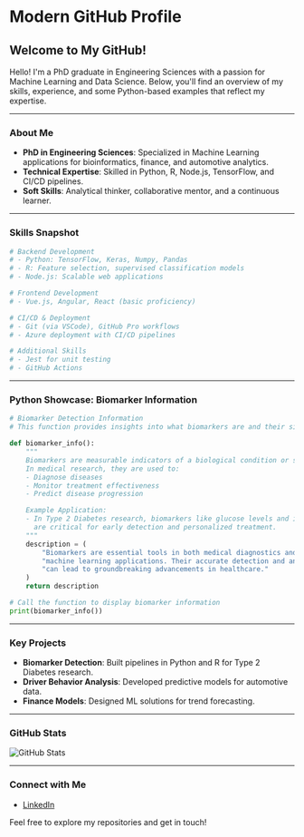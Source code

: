 # Modern GitHub Profile

## Welcome to My GitHub!

Hello! I'm a PhD graduate in Engineering Sciences with a passion for Machine Learning and Data Science. Below, you'll find an overview of my skills, experience, and some Python-based examples that reflect my expertise. 

---

### About Me
- **PhD in Engineering Sciences**: Specialized in Machine Learning applications for bioinformatics, finance, and automotive analytics.
- **Technical Expertise**: Skilled in Python, R, Node.js, TensorFlow, and CI/CD pipelines.
- **Soft Skills**: Analytical thinker, collaborative mentor, and a continuous learner.

---

### Skills Snapshot

```python
# Backend Development
# - Python: TensorFlow, Keras, Numpy, Pandas
# - R: Feature selection, supervised classification models
# - Node.js: Scalable web applications

# Frontend Development
# - Vue.js, Angular, React (basic proficiency)

# CI/CD & Deployment
# - Git (via VSCode), GitHub Pro workflows
# - Azure deployment with CI/CD pipelines

# Additional Skills
# - Jest for unit testing
# - GitHub Actions
```

---

### Python Showcase: Biomarker Information

```python
# Biomarker Detection Information
# This function provides insights into what biomarkers are and their significance.

def biomarker_info():
    """
    Biomarkers are measurable indicators of a biological condition or state.
    In medical research, they are used to:
    - Diagnose diseases
    - Monitor treatment effectiveness
    - Predict disease progression

    Example Application:
    - In Type 2 Diabetes research, biomarkers like glucose levels and insulin resistance
      are critical for early detection and personalized treatment.
    """
    description = (
        "Biomarkers are essential tools in both medical diagnostics and "
        "machine learning applications. Their accurate detection and analysis "
        "can lead to groundbreaking advancements in healthcare."
    )
    return description

# Call the function to display biomarker information
print(biomarker_info())
```

---

### Key Projects

- **Biomarker Detection**: Built pipelines in Python and R for Type 2 Diabetes research.
- **Driver Behavior Analysis**: Developed predictive models for automotive data.
- **Finance Models**: Designed ML solutions for trend forecasting.

---

### GitHub Stats
![GitHub Stats](https://github-readme-stats.vercel.app/api?username=unciafidelis&show_icons=true&theme=radical)

---

### Connect with Me
- [LinkedIn](https://www.linkedin.com/in/alejandromorganmentor/)

Feel free to explore my repositories and get in touch!
